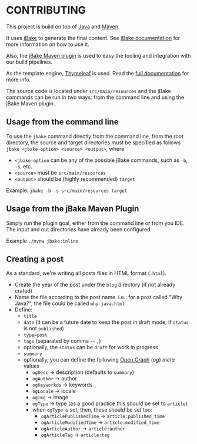 # CONTRIBUTING

This project is build on top of [Java](https://www.java.com/en/) and [Maven](https://maven.apache.org/).

It uses [jBake](https://jbake.org/) to generate the final content. See [jBake documentation](https://jbake.org/docs/)
for more information on how to use it.

Also, the [jBake Maven plugin](https://github.com/jbake-org/jbake-maven-plugin) is used to easy the tooling and
integration with our build pipelines.

As the template engine, [Thymeleaf](https://www.thymeleaf.org/) is used. Read the
[full documentation](https://www.thymeleaf.org/documentation.html) for more info.

The source code is located under `src/main/resources` and the jBake commands can be run in two ways: from the command
line and using the jBake Maven plugin.

## Usage from the command line

To use the `jbake` command directly from the command line, from the root directory, the source and target
directories must be specified as follows `jbake <jbake-option> <source> <output>`, where

- `<jbake-option` can be any of the possible jBake commands, such as `-b`, `-s`, etc.
- `<source>` must be `src/main/resources`
- `<output>` should be (highly recommended) `target`

Example: `jbake -b -s src/main/resources target`

## Usage from the jBake Maven Plugin

Simply run the plugin goal, either from the command line or from you IDE. The input and out directories have already
been configured.

Example `./mvnw jbake:inline`

## Creating a post

As a standard, we're writing all posts files in HTML format (`.html`).

- Create the year of the post under the `blog` directory (if not already crated)
- Name the file according to the post name. i.e.: for a post called "Why Java?", the file could be called `why-java.html`
- Define:
  * `title`
  * `date` (it can be a future date to keep the post in draft mode, if `status` is not `published`)
  * `type=post`
  * `tags` (separated by comma -- `,`)
  * optionally, the `status` can be `draft` for work in progress
  * `summary`
  * optionally, you can define the following [Open Graph](https://ogp.me/) (_og_) _meta_ values
    + `ogDesc` -> description (defaults to `summary`)
    + `ogAuthor` -> author
    + `ogKeyworkds` -> keywords
    + `ogLocale` -> locale
    + `ogImg` -> image
    + `ogType` -> type (as a good practice this should be set to `article`)
    + when `ogType` is set, then, these should be set too:
      - `ogArticlePublishedTime` -> `article:published_time`
      - `ogArticleModifiedTime` -> `article:modified_time`
      - `ogArticleAuthor` -> `article:author`
      - `ogArticleTag` -> `article:tag`
